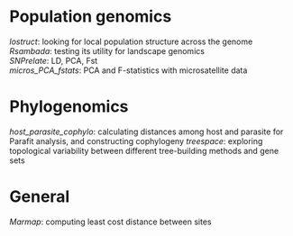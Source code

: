 # Population genomics
<i>lostruct</i>: looking for local population structure across the genome <br />
<i>Rsambada</i>: testing its utility for landscape genomics <br />
<i>SNPrelate</i>: LD, PCA, Fst <br />
<i>micros_PCA_fstats</i>: PCA and F-statistics with microsatellite data

# Phylogenomics
<i>host_parasite_cophylo</i>: calculating distances among host and parasite for Parafit analysis, and constructing cophylogeny
<i>treespace</i>: exploring topological variability between different tree-building methods and gene sets

# General
<i>Marmap</i>: computing least cost distance between sites

